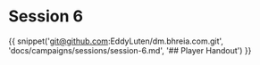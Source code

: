 # Session 6

{{ snippet('git@github.com:EddyLuten/dm.bhreia.com.git', 'docs/campaigns/sessions/session-6.md', '## Player Handout') }}
